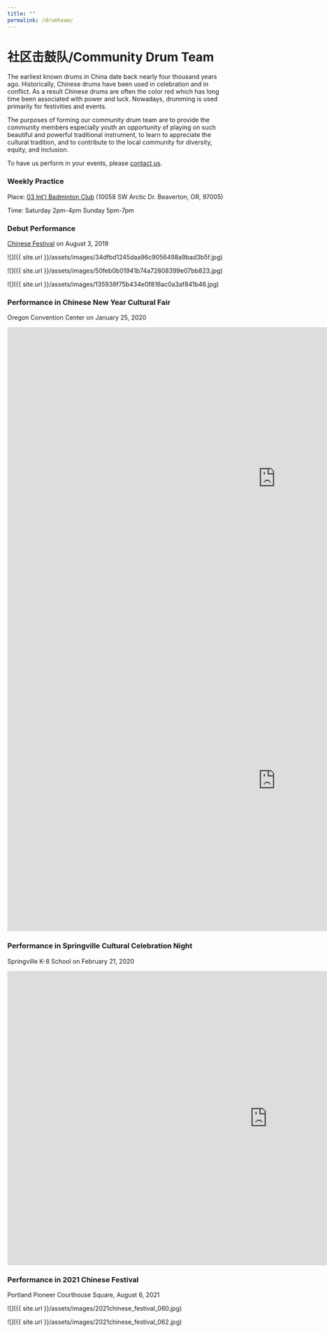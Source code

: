 ```yaml
---
title: ""
permalink: /drumteam/
---
```


# 社区击鼓队/Community Drum Team

The earliest known drums in China date back nearly four thousand years ago. Historically, Chinese drums have been used in celebration and in conflict. As a result Chinese drums are often the color red which has long time been associated with power and luck. Nowadays, drumming is used primarily for festivities and events.

The purposes of forming our community drum team are to provide the community members especially youth an opportunity of playing on such beautiful and powerful traditional instrument, to learn to appreciate the cultural tradition, and to contribute to the local community for diversity, equity, and inclusion.

To have us perform in your events, please [contact us](http://pdxchinese.org/contact/).

### Weekly Practice

Place: [03 Int'l Badminton Club](https://www.facebook.com/03badminton/) (10058 SW Arctic Dr. Beaverton, OR, 97005)

Time: Saturday 2pm-4pm
      Sunday 5pm-7pm

### Debut Performance

[Chinese Festival](http://pdxchinese.org/chinesefestival/) on August 3, 2019

![]({{ site.url }}/assets/images/34dfbd1245daa96c9056498a9bad3b5f.jpg)  

![]({{ site.url }}/assets/images/50feb0b01941b74a72808399e07bb823.jpg)  

![]({{ site.url }}/assets/images/135938f75b434e0f816ac0a3af841b46.jpg)  

### Performance in Chinese New Year Cultural Fair

Oregon Convention Center on January 25, 2020

<iframe width="1228" height="691" src="https://www.youtube.com/embed/HF3sbTZpyM0" frameborder="0" allow="accelerometer; autoplay; encrypted-media; gyroscope; picture-in-picture" allowfullscreen></iframe>

<iframe width="1228" height="691" src="https://www.youtube.com/embed/YKhchAJ1O4A" frameborder="0" allow="accelerometer; autoplay; encrypted-media; gyroscope; picture-in-picture" allowfullscreen></iframe>

### Performance in Springville Cultural Celebration Night

Springville K-8 School on February 21, 2020

<iframe width="1189" height="673" src="https://www.youtube.com/embed/Yk-jwg_HBxI" frameborder="0" allow="accelerometer; autoplay; encrypted-media; gyroscope; picture-in-picture" allowfullscreen></iframe>

### Performance in 2021 Chinese Festival

Portland Pioneer Courthouse Square, August 6, 2021

![]({{ site.url }}/assets/images/2021chinese_festival_060.jpg)  

![]({{ site.url }}/assets/images/2021chinese_festival_062.jpg)  
